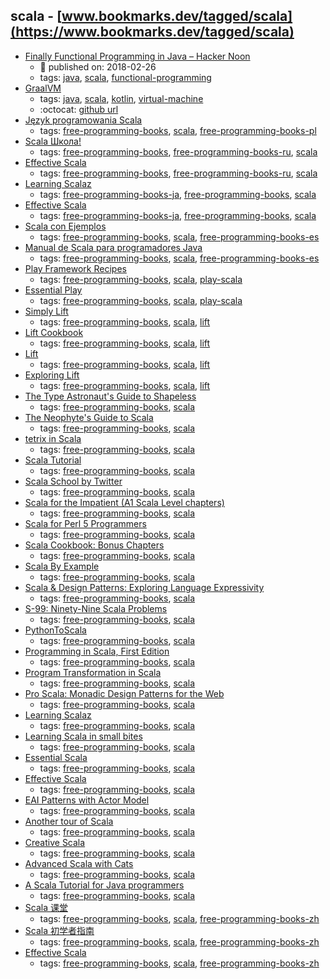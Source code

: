scala - [www.bookmarks.dev/tagged/scala](https://www.bookmarks.dev/tagged/scala)
---
* [Finally Functional Programming in Java – Hacker Noon](https://hackernoon.com/finally-functional-programming-in-java-ad4d388fb92e)
    * :calendar: published on: 2018-02-26
    * tags: [java](../tagged/java.md), [scala](../tagged/scala.md), [functional-programming](../tagged/functional-programming.md)
* [GraalVM](http://www.graalvm.org/)
    * tags: [java](../tagged/java.md), [scala](../tagged/scala.md), [kotlin](../tagged/kotlin.md), [virtual-machine](../tagged/virtual-machine.md)
    * :octocat: [github url](https://github.com/oracle/graal)
* [Język programowania Scala](http://www.grzegorzbalcerek.net/jps2/index.html)
    * tags: [free-programming-books](../tagged/free-programming-books.md), [scala](../tagged/scala.md), [free-programming-books-pl](../tagged/free-programming-books-pl.md)
* [Scala Школа!](http://twitter.github.io/scala_school/ru/)
    * tags: [free-programming-books](../tagged/free-programming-books.md), [free-programming-books-ru](../tagged/free-programming-books-ru.md), [scala](../tagged/scala.md)
* [Effective Scala](http://twitter.github.io/effectivescala/index-ru.html)
    * tags: [free-programming-books](../tagged/free-programming-books.md), [free-programming-books-ru](../tagged/free-programming-books-ru.md), [scala](../tagged/scala.md)
* [Learning Scalaz](http://eed3si9n.com/learning-scalaz/ja/)
    * tags: [free-programming-books-ja](../tagged/free-programming-books-ja.md), [free-programming-books](../tagged/free-programming-books.md), [scala](../tagged/scala.md)
* [Effective Scala](http://twitter.github.io/effectivescala/index-ja.html)
    * tags: [free-programming-books-ja](../tagged/free-programming-books-ja.md), [free-programming-books](../tagged/free-programming-books.md), [scala](../tagged/scala.md)
* [Scala con Ejemplos](https://github.com/ErunamoJAZZ/ScalaByExample-es)
    * tags: [free-programming-books](../tagged/free-programming-books.md), [scala](../tagged/scala.md), [free-programming-books-es](../tagged/free-programming-books-es.md)
* [Manual de Scala para programadores Java](http://www.scala-lang.org/docu/files/ScalaTutorial-es_ES.pdf)
    * tags: [free-programming-books](../tagged/free-programming-books.md), [scala](../tagged/scala.md), [free-programming-books-es](../tagged/free-programming-books-es.md)
* [Play Framework Recipes](http://alvinalexander.com/scala/scala-cookbook-play-framework-recipes-pdf-ebook)
    * tags: [free-programming-books](../tagged/free-programming-books.md), [scala](../tagged/scala.md), [play-scala](../tagged/play-scala.md)
* [Essential Play](http://underscore.io/books/essential-play/)
    * tags: [free-programming-books](../tagged/free-programming-books.md), [scala](../tagged/scala.md), [play-scala](../tagged/play-scala.md)
* [Simply Lift](http://simply.liftweb.net/Simply_Lift.pdf)
    * tags: [free-programming-books](../tagged/free-programming-books.md), [scala](../tagged/scala.md), [lift](../tagged/lift.md)
* [Lift Cookbook](http://chimera.labs.oreilly.com/books/1234000000030/index.html)
    * tags: [free-programming-books](../tagged/free-programming-books.md), [scala](../tagged/scala.md), [lift](../tagged/lift.md)
* [Lift](https://github.com/tjweir/liftbook)
    * tags: [free-programming-books](../tagged/free-programming-books.md), [scala](../tagged/scala.md), [lift](../tagged/lift.md)
* [Exploring Lift](http://exploring.liftweb.net)
    * tags: [free-programming-books](../tagged/free-programming-books.md), [scala](../tagged/scala.md), [lift](../tagged/lift.md)
* [The Type Astronaut's Guide to Shapeless](http://underscore.io/books/shapeless-guide/)
    * tags: [free-programming-books](../tagged/free-programming-books.md), [scala](../tagged/scala.md)
* [The Neophyte's Guide to Scala](http://danielwestheide.com/scala/neophytes.html)
    * tags: [free-programming-books](../tagged/free-programming-books.md), [scala](../tagged/scala.md)
* [tetrix in Scala](http://eed3si9n.com/tetrix-in-scala-html5-book)
    * tags: [free-programming-books](../tagged/free-programming-books.md), [scala](../tagged/scala.md)
* [Scala Tutorial](http://www.tutorialspoint.com/scala/scala_tutorial.pdf)
    * tags: [free-programming-books](../tagged/free-programming-books.md), [scala](../tagged/scala.md)
* [Scala School by Twitter](http://twitter.github.io/scala_school/)
    * tags: [free-programming-books](../tagged/free-programming-books.md), [scala](../tagged/scala.md)
* [Scala for the Impatient (A1 Scala Level chapters)](http://www.typesafe.com/resources/e-books)
    * tags: [free-programming-books](../tagged/free-programming-books.md), [scala](../tagged/scala.md)
* [Scala for Perl 5 Programmers](https://github.com/garu/scala-for-perl5-programmers)
    * tags: [free-programming-books](../tagged/free-programming-books.md), [scala](../tagged/scala.md)
* [Scala Cookbook: Bonus Chapters](http://examples.oreilly.com/9781449339616-files/Scala_Cookbook_bonus_chapters.pdf)
    * tags: [free-programming-books](../tagged/free-programming-books.md), [scala](../tagged/scala.md)
* [Scala By Example](http://www.scala-lang.org/docu/files/ScalaByExample.pdf)
    * tags: [free-programming-books](../tagged/free-programming-books.md), [scala](../tagged/scala.md)
* [Scala & Design Patterns: Exploring Language Expressivity](http://www.scala-lang.org/old/sites/default/files/FrederikThesis.pdf)
    * tags: [free-programming-books](../tagged/free-programming-books.md), [scala](../tagged/scala.md)
* [S-99: Ninety-Nine Scala Problems](http://aperiodic.net/phil/scala/s-99/)
    * tags: [free-programming-books](../tagged/free-programming-books.md), [scala](../tagged/scala.md)
* [PythonToScala](https://wrobstory.gitbooks.io/python-to-scala/content/)
    * tags: [free-programming-books](../tagged/free-programming-books.md), [scala](../tagged/scala.md)
* [Programming in Scala, First Edition](http://www.artima.com/pins1ed/)
    * tags: [free-programming-books](../tagged/free-programming-books.md), [scala](../tagged/scala.md)
* [Program Transformation in Scala](http://homepages.cwi.nl/~ai/MScThesis-A-Izmaylova.pdf)
    * tags: [free-programming-books](../tagged/free-programming-books.md), [scala](../tagged/scala.md)
* [Pro Scala: Monadic Design Patterns for the Web](https://github.com/leithaus/XTrace/tree/monadic/src/main/book/content/)
    * tags: [free-programming-books](../tagged/free-programming-books.md), [scala](../tagged/scala.md)
* [Learning Scalaz](http://eed3si9n.com/learning-scalaz/)
    * tags: [free-programming-books](../tagged/free-programming-books.md), [scala](../tagged/scala.md)
* [Learning Scala in small bites](http://matt.might.net/articles/learning-scala-in-small-bites/)
    * tags: [free-programming-books](../tagged/free-programming-books.md), [scala](../tagged/scala.md)
* [Essential Scala](http://underscore.io/books/essential-scala/)
    * tags: [free-programming-books](../tagged/free-programming-books.md), [scala](../tagged/scala.md)
* [Effective Scala](https://twitter.github.io/effectivescala/)
    * tags: [free-programming-books](../tagged/free-programming-books.md), [scala](../tagged/scala.md)
* [EAI Patterns with Actor Model](https://github.com/alexanderfefelov/eai-patterns-with-actor-model)
    * tags: [free-programming-books](../tagged/free-programming-books.md), [scala](../tagged/scala.md)
* [Another tour of Scala](http://naildrivin5.com/scalatour/)
    * tags: [free-programming-books](../tagged/free-programming-books.md), [scala](../tagged/scala.md)
* [Creative Scala](http://underscore.io/books/creative-scala/)
    * tags: [free-programming-books](../tagged/free-programming-books.md), [scala](../tagged/scala.md)
* [Advanced Scala with Cats](http://underscore.io/books/advanced-scala/)
    * tags: [free-programming-books](../tagged/free-programming-books.md), [scala](../tagged/scala.md)
* [A Scala Tutorial for Java programmers](http://www.scala-lang.org/docu/files/ScalaTutorial.pdf)
    * tags: [free-programming-books](../tagged/free-programming-books.md), [scala](../tagged/scala.md)
* [Scala 课堂](http://twitter.github.io/scala_school/zh_cn/index.html)
    * tags: [free-programming-books](../tagged/free-programming-books.md), [scala](../tagged/scala.md), [free-programming-books-zh](../tagged/free-programming-books-zh.md)
* [Scala 初学者指南](https://www.gitbook.com/book/windor/beginners-guide-to-scala/details)
    * tags: [free-programming-books](../tagged/free-programming-books.md), [scala](../tagged/scala.md), [free-programming-books-zh](../tagged/free-programming-books-zh.md)
* [Effective Scala](http://twitter.github.io/effectivescala/index-cn.html)
    * tags: [free-programming-books](../tagged/free-programming-books.md), [scala](../tagged/scala.md), [free-programming-books-zh](../tagged/free-programming-books-zh.md)

